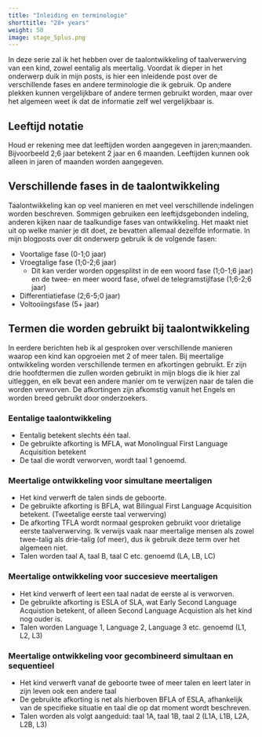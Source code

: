 ```yaml
---
title: "Inleiding en terminologie"
shorttitle: "28+ years"
weight: 50
image: stage_5plus.png
---
```


In deze serie zal ik het hebben over de taalontwikkeling of taalverwerving van een kind, zowel eentalig als meertalig. Voordat ik dieper in het onderwerp duik in mijn posts, is hier een inleidende post over de verschillende fases en andere terminologie die ik gebruik. Op andere plekken kunnen vergelijkbare of andere termen gebruikt worden, maar over het algemeen weet ik dat de informatie zelf wel vergelijkbaar is.

## Leeftijd notatie
Houd er rekening mee dat leeftijden worden aangegeven in jaren;maanden. Bijvoorbeeld 2;6 jaar betekent 2 jaar en 6 maanden. Leeftijden kunnen ook alleen in jaren of maanden worden aangegeven.

## Verschillende fases in de taalontwikkeling
Taalontwikkeling kan op veel manieren en met veel verschillende indelingen worden beschreven. Sommigen gebruiken een leeftijdsgebonden indeling, anderen kijken naar de taalkundige fases van ontwikkeling. Het maakt niet uit op welke manier je dit doet, ze bevatten allemaal dezelfde informatie. In mijn blogposts over dit onderwerp gebruik ik de volgende fasen:
- Voortalige fase (0-1;0 jaar)
- Vroegtalige fase (1;0-2;6 jaar)
    - Dit kan verder worden opgesplitst in de een woord fase (1;0-1;6 jaar) en de twee- en meer woord fase, ofwel de telegramstijlfase (1;6-2;6 jaar)
- Differentiatiefase (2;6-5;0 jaar)
- Voltooiingsfase (5+ jaar)

## Termen die worden gebruikt bij taalontwikkeling
In eerdere berichten heb ik al gesproken over verschillende manieren waarop een kind kan opgroeien met 2 of meer talen. Bij meertalige ontwikkeling worden verschillende termen en afkortingen gebruikt. Er zijn drie hoofdtermen die zullen worden gebruikt in mijn blogs die ik hier zal uitleggen, en elk bevat een andere manier om te verwijzen naar de talen die worden verworven. De afkortingen zijn afkomstig vanuit het Engels en worden breed gebruikt door onderzoekers.

### Eentalige taalontwikkeling
- Eentalig betekent slechts één taal.
- De gebruikte afkorting is MFLA, wat Monolingual First Language Acquisition betekent
- De taal die wordt verworven, wordt taal 1 genoemd.

### Meertalige ontwikkeling voor simultane meertaligen
- Het kind verwerft de talen sinds de geboorte.
- De gebruikte afkorting is BFLA, wat Bilingual First Language Acquisition betekent. (Tweetalige eerste taal verwerving)
- De afkorting TFLA wordt normaal gesproken gebruikt voor drietalige eerste taalverwerving. Ik verwijs vaak naar meertalige mensen als zowel twee-talig als drie-talig (of meer), dus ik gebruik deze term over het algemeen niet.
- Talen worden taal A, taal B, taal C etc. genoemd (LA, LB, LC)

### Meertalige ontwikkeling voor succesieve meertaligen
- Het kind verwerft of leert een taal nadat de eerste al is verworven.
- De gebruikte afkorting is ESLA of SLA, wat Early Second Language Acquistion betekent, of alleen Second Language Acquistion als het kind nog ouder is.
- Talen worden Language 1, Language 2, Language 3 etc. genoemd (L1, L2, L3)

### Meertalige ontwikkeling voor gecombineerd simultaan en sequentieel
- Het kind verwerft vanaf de geboorte twee of meer talen en leert later in zijn leven ook een andere taal
- De gebruikte afkorting is net als hierboven BFLA of ESLA, afhankelijk van de specifieke situatie en taal die op dat moment wordt beschreven.
- Talen worden als volgt aangeduid: taal 1A, taal 1B, taal 2 (L1A, L1B, L2A, L2B, L3)